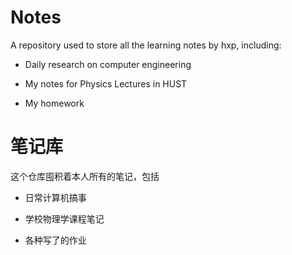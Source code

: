 # Notes

A repository used to store all the learning notes by hxp, including:

- Daily research on computer engineering

- My notes for Physics Lectures in HUST

- My homework

# 笔记库

这个仓库囤积着本人所有的笔记，包括

- 日常计算机搞事

- 学校物理学课程笔记

- 各种写了的作业

